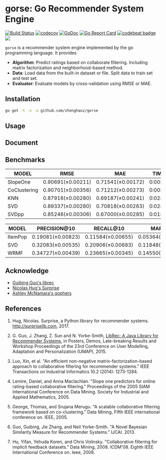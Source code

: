 # gorse: Go Recommender System Engine

[![Build Status](https://travis-ci.org/zhenghaoz/gorse.svg?branch=master)](https://travis-ci.org/zhenghaoz/gorse)
[![codecov](https://codecov.io/gh/zhenghaoz/gorse/branch/master/graph/badge.svg)](https://codecov.io/gh/zhenghaoz/gorse)
[![GoDoc](https://godoc.org/github.com/zhenghaoz/gorse?status.svg)](https://godoc.org/github.com/zhenghaoz/gorse)
[![Go Report Card](https://goreportcard.com/badge/github.com/zhenghaoz/gorse)](https://goreportcard.com/report/github.com/zhenghaoz/gorse)
[![codebeat badge](https://codebeat.co/badges/beb25c18-e35f-4783-b3ad-b518dc4ea78a)](https://codebeat.co/projects/github-com-zhenghaoz-gorse-master)
[![](https://img.shields.io/badge/stability-experimental-orange.svg)](#)

`gorse` is a recommender system engine implemented by the go programming language. It provides

- **Algorithm**: Predict ratings based on collaborate filtering. Including matrix factorization and neighborhood-based method.
- **Data**: Load data from the built-in dataset or file. Split data to train set and test set.
- **Evaluator**: Evaluate models by cross-validation using RMSE or MAE.

## Installation

```bash
go get -t -v -u github.com/zhenghaoz/gorse
```

## Usage


## Document



## Benchmarks

|    MODEL     |       RMSE        |        MAE        |  TIME   |
|--------------|-------------------|-------------------|---------|
| SlopeOne     | 0.90691(±0.00211) | 0.71541(±0.00172) | 0:00:35 |
| CoClustering | 0.90701(±0.00356) | 0.71212(±0.00273) | 0:00:11 |
| KNN          | 0.87916(±0.00280) | 0.69187(±0.00241) | 0:02:54 |
| SVD          | 0.89337(±0.00280) | 0.70818(±0.00263) | 0:02:46 |
| SVDpp        | 0.85246(±0.00306) | 0.67000(±0.00285) | 0:01:16 |

|  MODEL  |   PRECISION@10    |     RECALL@10     |      MAP@10       |      NDCG@10      |      MRR@10       |  TIME   |
|---------|-------------------|-------------------|-------------------|-------------------|-------------------|---------|
| ItemPop | 0.19081(±0.00823) | 0.11584(±0.00655) | 0.05364(±0.00357) | 0.21785(±0.00893) | 0.40991(±0.01706) | 0:00:03 |
| SVD     | 0.32083(±0.00535) | 0.20906(±0.00683) | 0.11848(±0.00305) | 0.37643(±0.00871) | 0.59818(±0.02437) | 0:00:13 |
| WRMF    | 0.34727(±0.00439) | 0.23665(±0.00345) | 0.14550(±0.00461) | 0.41614(±0.00733) | 0.65439(±0.00960) | 0:00:14 |

## Acknowledge

- [Guibing Guo's librec](https://github.com/guoguibing/librec)
- [Nicolas Hug's Surprise](https://github.com/NicolasHug/Surprise)
- [Ashley McNamara's gophers](https://github.com/ashleymcnamara/gophers)

## References

1. Hug, Nicolas. Surprise, a Python library for recommender systems. http://surpriselib.com, 2017.

2. G. Guo, J. Zhang, Z. Sun and N. Yorke-Smith, [LibRec: A Java Library for Recommender Systems](http://ceur-ws.org/Vol-1388/demo_paper1.pdf), in Posters, Demos, Late-breaking Results and Workshop Proceedings of the 23rd Conference on User Modelling, Adaptation and Personalization (UMAP), 2015.

3. Luo, Xin, et al. "An efficient non-negative matrix-factorization-based approach to collaborative filtering for recommender systems." IEEE Transactions on Industrial Informatics 10.2 (2014): 1273-1284.

4. Lemire, Daniel, and Anna Maclachlan. "Slope one predictors for online rating-based collaborative filtering." Proceedings of the 2005 SIAM International Conference on Data Mining. Society for Industrial and Applied Mathematics, 2005.

5. George, Thomas, and Srujana Merugu. "A scalable collaborative filtering framework based on co-clustering." Data Mining, Fifth IEEE international conference on. IEEE, 2005.

6. Guo, Guibing, Jie Zhang, and Neil Yorke-Smith. "A Novel Bayesian Similarity Measure for Recommender Systems." IJCAI. 2013.

7. Hu, Yifan, Yehuda Koren, and Chris Volinsky. "Collaborative filtering for implicit feedback datasets." Data Mining, 2008. ICDM'08. Eighth IEEE International Conference on. Ieee, 2008.

